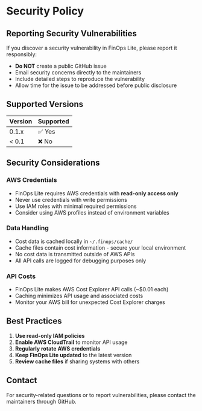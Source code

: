 # Security Policy

## Reporting Security Vulnerabilities

If you discover a security vulnerability in FinOps Lite, please report it responsibly:

- **Do NOT** create a public GitHub issue
- Email security concerns directly to the maintainers
- Include detailed steps to reproduce the vulnerability
- Allow time for the issue to be addressed before public disclosure

## Supported Versions

| Version | Supported          |
| ------- | ------------------ |
| 0.1.x   | ✅ Yes             |
| < 0.1   | ❌ No              |

## Security Considerations

### AWS Credentials
- FinOps Lite requires AWS credentials with **read-only access only**
- Never use credentials with write permissions
- Use IAM roles with minimal required permissions
- Consider using AWS profiles instead of environment variables

### Data Handling
- Cost data is cached locally in `~/.finops/cache/`
- Cache files contain cost information - secure your local environment
- No cost data is transmitted outside of AWS APIs
- All API calls are logged for debugging purposes only

### API Costs
- FinOps Lite makes AWS Cost Explorer API calls (~$0.01 each)
- Caching minimizes API usage and associated costs
- Monitor your AWS bill for unexpected Cost Explorer charges

## Best Practices

1. **Use read-only IAM policies**
2. **Enable AWS CloudTrail** to monitor API usage
3. **Regularly rotate AWS credentials**
4. **Keep FinOps Lite updated** to the latest version
5. **Review cache files** if sharing systems with others

## Contact

For security-related questions or to report vulnerabilities, please contact the maintainers through GitHub.
